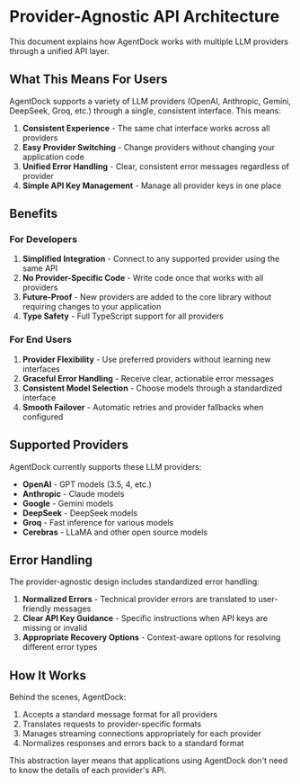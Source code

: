 # Provider-Agnostic API Architecture

This document explains how AgentDock works with multiple LLM providers through a unified API layer.

## What This Means For Users

AgentDock supports a variety of LLM providers (OpenAI, Anthropic, Gemini, DeepSeek, Groq, etc.) through a single, consistent interface. This means:

1. **Consistent Experience** - The same chat interface works across all providers
2. **Easy Provider Switching** - Change providers without changing your application code
3. **Unified Error Handling** - Clear, consistent error messages regardless of provider
4. **Simple API Key Management** - Manage all provider keys in one place

## Benefits

### For Developers

1. **Simplified Integration** - Connect to any supported provider using the same API
2. **No Provider-Specific Code** - Write code once that works with all providers
3. **Future-Proof** - New providers are added to the core library without requiring changes to your application
4. **Type Safety** - Full TypeScript support for all providers

### For End Users

1. **Provider Flexibility** - Use preferred providers without learning new interfaces
2. **Graceful Error Handling** - Receive clear, actionable error messages
3. **Consistent Model Selection** - Choose models through a standardized interface
4. **Smooth Failover** - Automatic retries and provider fallbacks when configured

## Supported Providers

AgentDock currently supports these LLM providers:

- **OpenAI** - GPT models (3.5, 4, etc.)
- **Anthropic** - Claude models
- **Google** - Gemini models
- **DeepSeek** - DeepSeek models
- **Groq** - Fast inference for various models
- **Cerebras** - LLaMA and other open source models

## Error Handling

The provider-agnostic design includes standardized error handling:

1. **Normalized Errors** - Technical provider errors are translated to user-friendly messages
2. **Clear API Key Guidance** - Specific instructions when API keys are missing or invalid
3. **Appropriate Recovery Options** - Context-aware options for resolving different error types

## How It Works

Behind the scenes, AgentDock:

1. Accepts a standard message format for all providers
2. Translates requests to provider-specific formats
3. Manages streaming connections appropriately for each provider
4. Normalizes responses and errors back to a standard format

This abstraction layer means that applications using AgentDock don't need to know the details of each provider's API. 